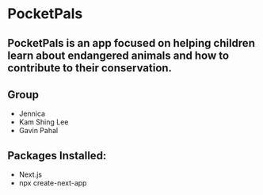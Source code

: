 # PocketPals
## PocketPals is an app focused on helping children learn about endangered animals and how to contribute to their conservation.
## Group 
- Jennica
- Kam Shing Lee
- Gavin Pahal
## Packages Installed:
- Next.js
- npx create-next-app
